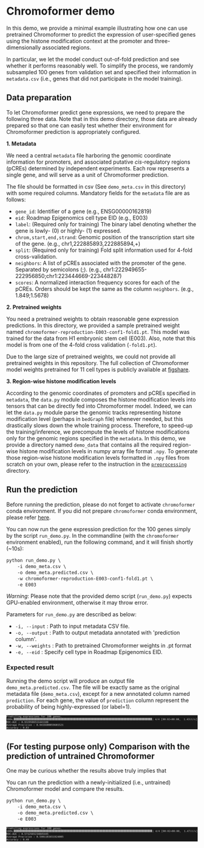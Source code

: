 # Chromoformer demo

In this demo, we provide a minimal example illustrating how one can use pretrained Chromoformer to predict the expression of user-specified genes using the histone modification context at the promoter and three-dimensionally associated regions.

In particular, we let the model conduct out-of-fold prediction and see whether it performs reasonably well.
To simplify the process, we randomly subsampled 100 genes from validation set and specified their information in `metadata.csv` (i.e., genes that did not participate in the model training).

## Data preparation

To let Chromoformer predict gene expressions, we need to prepare the following three data. Note that in this demo directory, those data are already prepared so that one can easily test whether their environment for Chromoformer prediction is appropriately configured.

**1. Metadata**

We need a central `metadata` file harboring the genomic coordinate information for promoters, and associated putative *cis*-regulatory regions (pCREs) determined by independent experiments. Each row represents a single gene, and will serve as a unit of Chromoformer prediction.

The file should be formatted in csv (See `demo_meta.csv` in this directory) with some required columns. 
Mandatory fields for the `metadata` file are as follows:

- `gene_id`: Identifier of a gene (e.g., ENSG00000162819)
- `eid`: Roadmap Epigenomics cell type EID (e.g., E003)
- `label`: (Required only for training) The binary label denoting whether the gene is lowly- (0) or highly- (1) expressed.
- `chrom,start,end,strand`: Genomic position of the transcription start site of the gene. (e.g., chr1,222885893,222885894,+)
- `split`: (Required only for training) Fold split information used for 4-fold cross-validation.
- `neighbors`: A list of pCREs associated with the promoter of the gene. Separated by semicolons (;). (e.g., chr1:222949655-222956850;chr1:223444669-223448287)
- `scores`: A normalized interaction frequency scores for each of the pCREs. Orders should be kept the same as the column `neighbors`. (e.g., 1.849;1.5678)

**2. Pretrained weights**

You need a pretrained weights to obtain reasonable gene expression predictions.
In this directory, we provided a sample pretrained weight named `chromoformer-reproduction-E003-conf1-fold1.pt`.
This model was trained for the data from H1 embryonic stem cell (E003).
Also, note that this model is from one of the 4-fold cross validation (`-fold1.pt`).

Due to the large size of pretrained weights, we could not provide all pretrained weights in this repository. 
The full collection of Chromoformer model weights pretrained for 11 cell types is publicly available at [figshare](https://doi.org/10.6084/m9.figshare.19424807.v1).

**3. Region-wise histone modification levels**

According to the genomic coordinates of promoters and pCREs specified in `metadata`, the `data.py` module composes the histone modification levels into tensors that can be directly fed into Chromoformer model.
Indeed, we can let the `data.py` module parse the genomic tracks representing histone modification level (perhaps in `bedGraph` file) whenever needed, but this drastically slows down the whole training process.
Therefore, to speed-up the training/inference, we precompute the levels of histone modifications only for the genomic regions specified in the `metadata`.
In this demo, we provide a directory named `demo_data` that contains all the required region-wise histone modification levels in numpy array file format `.npy`.
To generate those region-wise histone modification levels formatted in `.npy` files from scratch on your own, please refer to the instruction in the [`preprocessing`](../preprocessing) directory.

## Run the prediction

Before running the prediction, please do not forget to activate `chromoformer` conda environment. If you did not prepare `chromoformer` conda environment, please refer [here](https://github.com/dohlee/chromoformer#installation).

You can now run the gene expression prediction for the 100 genes simply by the script `run_demo.py`.
In the commandline (with the `chromoformer` environment enabled), run the following command, and it will finish shortly (~10s):

```shell
python run_demo.py \
    -i demo_meta.csv \
    -o demo_meta.predicted.csv \
    -w chromoformer-reproduction-E003-conf1-fold1.pt \
    -e E003
```

*Warning*: Please note that the provided demo script (`run_demo.py`) expects GPU-enabled environment, otherwise it may throw error. 

Parameters for `run_demo.py` are described as below:

- `-i, --input` : Path to input metadata CSV file.
- `-o, --output` :  Path to output metadata annotated with 'prediction column'.
- `-w, --weights` : Path to pretrained Chromoformer weights in .pt format
- `-e, --eid` : Specify cell type in Roadmap Epigenomics EID.


### Expected result

Running the demo script will produce an output file `demo_meta.predicted.csv`. 
The file will be exactly same as the original metadata file (`demo_meta.csv`), except for a new annotated column named `prediction`. For each gene, the value of `prediction` column represent the probability of being highly-expressed (or label=1).

![expected_result](img/demo_result.png)

## (For testing purpose only) Comparison with the prediction of untrained Chromoformer

One may be curious whether the results above truly implies that 

You can run the prediction with a newly-initialized (i.e., untrained) Chromoformer model and compare the results.

```shell
python run_demo.py \
    -i demo_meta.csv \
    -o demo_meta.predicted.csv \
    -e E003
```

![expected_result_random](img/demo_result_random.png)